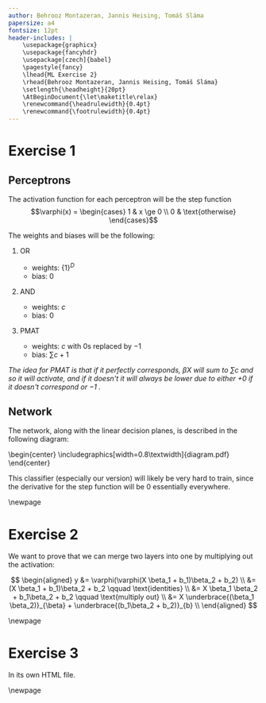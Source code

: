 ```yaml
---
author: Behrooz Montazeran, Jannis Heising, Tomáš Sláma
papersize: a4
fontsize: 12pt
header-includes: |
	\usepackage{graphicx}
	\usepackage{fancyhdr}
	\usepackage[czech]{babel}
	\pagestyle{fancy}
	\lhead{ML Exercise 2}
	\rhead{Behrooz Montazeran, Jannis Heising, Tomáš Sláma}
	\setlength{\headheight}{20pt}
	\AtBeginDocument{\let\maketitle\relax}
	\renewcommand{\headrulewidth}{0.4pt}
	\renewcommand{\footrulewidth}{0.4pt}
---
```


# Exercise 1

## Perceptrons
The activation function for each perceptron will be the step function $$\varphi(x) = \begin{cases} 1 & x \ge 0 \\ 0 & \text{otherwise} \end{cases}$$

The weights and biases will be the following:

1) OR
	- weights: $\{1\}^D$
	- bias: $0$

2) AND
	- weights: $c$
	- bias: $0$

3) PMAT
	- weights: $c$ with $0$s replaced by $-1$
	- bias: $\sum c + 1$

_The idea for PMAT is that if it perfectly corresponds, $\beta X$ will sum to $\sum c$ and so it will activate, and if it doesn't it will always be lower due to either $+0$ if it doesn't correspond or $-1$ ._


## Network

The network, along with the linear decision planes, is described in the following diagram:

\begin{center}
\includegraphics[width=0.8\textwidth]{diagram.pdf}
\end{center}


This classifier (especially our version) will likely be very hard to train, since the derivative for the step function will be $0$ essentially everywhere.

\newpage

# Exercise 2
We want to prove that we can merge two layers into one by multiplying out the activation:

$$
\begin{aligned}
	y &= \varphi(\varphi(X \beta_1 + b_1)\beta_2 + b_2) \\
	  &= (X \beta_1 + b_1)\beta_2 + b_2 \qquad \text{identities} \\
	  &= X \beta_1 \beta_2 + b_1\beta_2 + b_2 \qquad \text{multiply out} \\
	  &= X \underbrace{(\beta_1 \beta_2)}_{\beta} + \underbrace{(b_1\beta_2 + b_2)}_{b} \\
\end{aligned}
$$

\newpage

# Exercise 3
In its own HTML file.

\newpage
